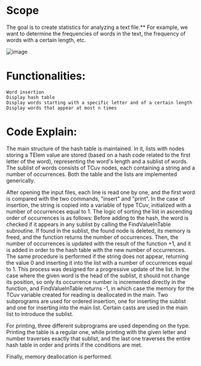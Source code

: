 
# Scope
The goal is to create statistics for analyzing a text file.** For example, we want to determine the frequencies of words in the text, the frequency of words with a certain length, etc.

![image](https://github.com/craciun25alexandra/Dictionary-search/assets/94574197/46a740f9-acb5-47ab-aa35-9be02d2e5158)

# Functionalities:

```
Word insertion
Display hash table
Display words starting with a specific letter and of a certain length
Display words that appear at most n times
```
# Code Explain:


The main structure of the hash table is maintained. In it, lists with nodes storing a TElem value are stored (based on a hash code related to the first letter of the word), representing the word's length and a sublist of words. The sublist of words consists of TCuv nodes,
each containing a string and a number of occurrences. Both the table and the lists are implemented generically.

After opening the input files, each line is read one by one, and the first word is compared with the two commands, "insert" and "print". In the case of insertion, the string is copied into a variable of type TCuv, initialized with a number of occurrences equal to 1. The logic of sorting the list in ascending order of occurrences is as follows: Before adding to the hash, the word is checked if it appears in any sublist by calling the FindValueInTable subroutine. If found in the sublist, the found node is deleted, its memory is freed, and the function returns the number of occurrences. Then, the number of occurrences is updated with the result of the function +1, and it is added in order to the hash table with the new number of occurrences. The same procedure is performed if the string does not appear, returning the value 0 and inserting it into the list with a number of occurrences equal to 1. This process was designed for a progressive update of the list. In the case where the given word is the head of the sublist, it should not change its position, so only its occurrence number is incremented directly in the function, and FindValueInTable returns -1, in which case the memory for the TCuv variable created for reading is deallocated in the main. Two subprograms are used for ordered insertion, one for inserting the sublist and one for inserting into the main list. Certain casts are used in the main list to introduce the sublist.

For printing, three different subprograms are used depending on the type. Printing the table is a regular one, while printing with the given letter and number traverses exactly that sublist, and the last one traverses the entire hash table in order and prints if the conditions are met.

Finally, memory deallocation is performed.

